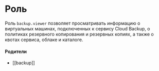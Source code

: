 # Роль

Роль `backup.viewer` позволяет просматривать информацию о виртуальных машинах, подключенных к сервису Cloud Backup, о политиках резервного копирования и резервных копиях, а также о квотах сервиса, облаке и каталоге.


#### Родители

- [[backup]]
